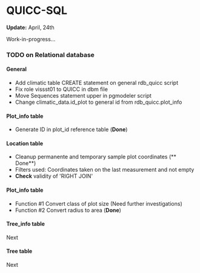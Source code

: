 QUICC-SQL
=========
**Update:** April, 24th 

Work-in-progress...

### TODO on Relational database

#### General

- Add climatic table CREATE statement on general rdb_quicc script
- Fix role vissst01 to QUICC in dbm file
- Move Sequences statement upper in pgmodeler script 
- Change climatic_data.id_plot to general id from rdb_quicc.plot_info

#### Plot_info table

- Generate ID in plot_id reference table (**Done**)

#### Location table

- Cleanup permanente and temporary sample plot coordinates (** Done**)
- Filters used: Coordinates taken on the last measurement and not empty 
- **Check** validity of 'RIGHT JOIN'

#### Plot_info table

- Function #1 Convert class of plot size (Need further investigations)
- Function #2 Convert radius to area (**Done**)

#### Tree_info table

Next

#### Tree table

Next
